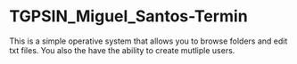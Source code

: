 # TGPSIN_Miguel_Santos-Termin
This is a simple operative system that allows you to browse folders and edit txt files. You also the have the ability to create mutliple users.
